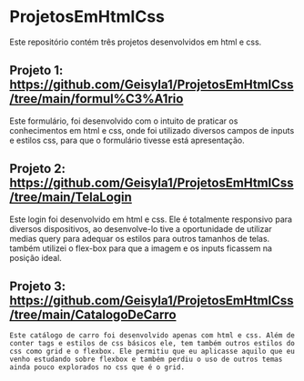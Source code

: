 # ProjetosEmHtmlCss

  Este repositório contém três projetos desenvolvidos em html e css.
 
 ## Projeto 1: https://github.com/Geisyla1/ProjetosEmHtmlCss/tree/main/formul%C3%A1rio
   Este formulário, foi desenvolvido com o intuito de praticar os conhecimentos em html e css, onde foi utilizado diversos campos de inputs e estilos css, para que o formulário tivesse está apresentação.



 ## Projeto 2: https://github.com/Geisyla1/ProjetosEmHtmlCss/tree/main/TelaLogin
   Este login foi desenvolvido em html e css. Ele é totalmente responsivo para diversos dispositivos, ao desenvolve-lo tive a oportunidade de utilizar medias query para adequar os estilos para outros tamanhos de telas. também  utilizei o flex-box para que a imagem e os inputs ficassem na posição ideal.      
   
   
## Projeto 3: https://github.com/Geisyla1/ProjetosEmHtmlCss/tree/main/CatalogoDeCarro
    Este catálogo de carro foi desenvolvido apenas com html e css. Além de conter tags e estilos de css básicos ele, tem também outros estilos do css como grid e o flexbox. Ele permitiu que eu aplicasse aquilo que eu venho estudando sobre flexbox e também perdiu o uso de outros temas ainda pouco explorados no css que é o grid.

